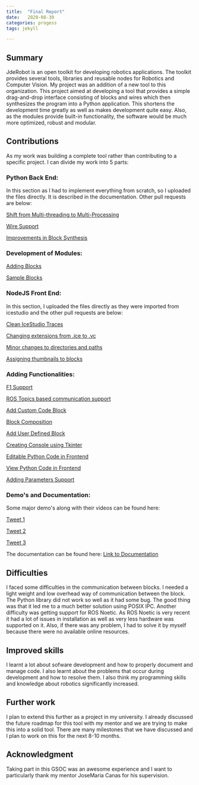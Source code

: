 ```yaml
---
title:  "Final Report"
date:   2020-08-30
categories: progess
tags: jekyll

---
```



## Summary

JdeRobot is an open toolkit for developing robotics applications. The toolkit provides several tools, libraries and reusable nodes for Robotics and Computer Vision. My project was an addition of a new tool to this organization. This project aimed at developing a tool that provides a simple drag-and-drop interface consisting of blocks and wires which then synthesizes the program into a Python application. This shortens the development time greatly as well as makes development quite easy. Also, as the modules provide built-in functionality, the software would be much more optimized, robust and modular.


## Contributions

As my work was building a complete tool rather than contributing to a specific project. I can divide my work into 5 parts:


### Python Back End:

In this section as I had to implement everything from scratch, so I uploaded the files directly. It is described in the documentation. Other pull requests are below:

[Shift from Multi-threading to Multi-Processing](https://github.com/JdeRobot/VisualCircuit/issues/15)

[Wire Support](https://github.com/JdeRobot/VisualCircuit/issues/22)

[Improvements in Block Synthesis](https://github.com/JdeRobot/VisualCircuit/issues/42)


### Development of Modules:

[Adding Blocks](https://github.com/JdeRobot/VisualCircuit/issues/13)

[Sample Blocks](https://github.com/JdeRobot/VisualCircuit/issues/20)


### NodeJS Front End:

In this section, I uploaded the files directly as they were imported from icestudio and the other pull requests are below:

[Clean IceStudio Traces](https://github.com/JdeRobot/VisualCircuit/pull/19)

[Changing extensions from .ice to .vc](https://github.com/JdeRobot/VisualCircuit/issues/41)

[Minor changes to directories and paths](https://github.com/JdeRobot/VisualCircuit/pull/23)

[Assigning thumbnails to blocks](https://github.com/JdeRobot/VisualCircuit/issues/28)


### Adding Functionalities:

[F1 Support](https://github.com/JdeRobot/VisualCircuit/issues/31)

[ROS Topics based communication support](https://github.com/JdeRobot/VisualCircuit/issues/25)

[Add Custom Code Block](https://github.com/JdeRobot/VisualCircuit/issues/32)

[Block Composition](https://github.com/JdeRobot/VisualCircuit/issues/45)

[Add User Defined Block](https://github.com/JdeRobot/VisualCircuit/issues/37)

[Creating Console using Tkinter](https://github.com/JdeRobot/VisualCircuit/issues/36)

[Editable Python Code in Frontend](https://github.com/JdeRobot/VisualCircuit/issues/35)

[View Python Code in Frontend](https://github.com/JdeRobot/VisualCircuit/issues/34)

[Adding Parameters Support](https://github.com/JdeRobot/VisualCircuit/issues/33)


### Demo's and Documentation:

Some major demo's along with their videos can be found here:

[Tweet 1](https://twitter.com/JdeRobot/status/1298632443969392640)

[Tweet 2](https://twitter.com/JdeRobot/status/1293209125208367105)

[Tweet 3](https://twitter.com/JdeRobot/status/1280055010747875328)


The documentation can be found here: [Link to Documentation](https://jderobot.github.io/VisualCircuit/documentation/)


## Difficulties

I faced some difficulties in the communication between blocks. I needed a light weight and low overhead way of communication between the block. The Python library did not work so well as it had some bug. The good thing was that it led me to a much better solution using POSIX IPC.
Another difficulty was getting support for ROS Noetic. As ROS Noetic is very recent it had a lot of issues in installation as well as very less hardware was supported on it. Also, if there was any problem, I had to solve it by myself because there were no available online resources.

## Improved skills

I learnt a lot about sofware development and how to properly document and manage code. I also learnt about the problems that occur during development and how to resolve them. I also think my programming skills and knowledge about robotics significantly increased. 

## Further work

I plan to extend this further as a project in my university. I already discussed the future roadmap for this tool with my mentor and we are trying to make this into a solid tool. There are many milestones that we have discussed and I plan to work on this for the next 8-10 months.

## Acknowledgment

Taking part in this GSOC was an awesome experience and I want to particularly thank my mentor JoseMaria Canas for his supervision.

